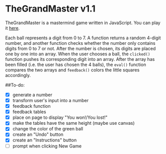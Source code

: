 # TheGrandMaster v1.1
TheGrandMaster is a mastermind game written in JavaScript. You can play it [here](https://oanarosca.github.io/TheGrandMaster).

Each ball represents a digit from 0 to 7. A function returns a random 4-digit number, and another function checks whether the number only contains digits from 0 to 7 or not. After the number is chosen, its digits are placed one by one into an array. When the user chooses a ball, the `clicked()` function pushes its corresponding digit into an array. After the array has been filled (i.e. the user has chosen the 4 balls), the `eval()` function compares the two arrays and `feedback()` colors the little squares accordingly.

##To-do:
- [x] generate a number
- [x] transform user's input into a number
- [x] feedback function
- [x] feedback tables
- [x] place on page to display "You won!/You lost!"
- [x] make the tables have the same height (maybe use canvas)
- [x] change the color of the green ball
- [x] create an "Undo" button
- [x] create an "Instructions" button
- [ ] prompt when clicking New Game
